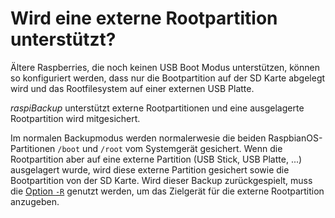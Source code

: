 # Wird eine externe Rootpartition unterstützt?

Ältere Raspberries, die noch keinen USB Boot Modus unterstützen,
können so konfiguriert werden, dass nur die Bootpartition
auf der SD Karte abgelegt wird
und das Rootfilesystem auf einer externen USB Platte.

*raspiBackup* unterstützt externe Rootpartitionen und
eine ausgelagerte Rootpartition wird mitgesichert.

Im normalen Backupmodus werden normalerwesie die beiden RaspbianOS-Partitionen
`/boot` und `/root` vom Systemgerät gesichert. Wenn die Rootpartition aber
auf eine externe
Partition (USB Stick, USB Platte, ...) ausgelagert wurde, wird diese externe
Partition gesichert sowie die Bootpartition von der SD Karte. Wird
dieser Backup zurückgespielt, muss die [Option `-R`](restore-options.md#parm_R) genutzt werden,
um das Zielgerät für die externe Rootpartition anzugeben.

[.status]: rst
